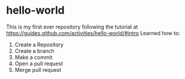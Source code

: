 # hello-world
This is my first ever repository following the tutorial at https://guides.github.com/activities/hello-world/#intro
Learned how to: 
1. Create a Repository
2. Create a branch
3. Make a commit
4. Open a pull request
5. Merge pull request
